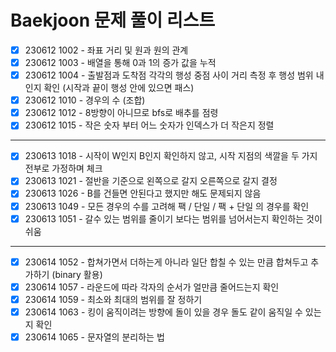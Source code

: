 # Baekjoon 문제 풀이 리스트

- [X] 230612 1002 - 좌표 거리 및 원과 원의 관계
- [X] 230612 1003 - 배열을 통해 0과 1의 증가 값을 누적
- [X] 230612 1004 - 출발점과 도착점 각각의 행성 중점 사이 거리 측정 후 행성 범위 내 인지 확인 (시작과 끝이 행성 안에 있으면 패스)
- [X] 230612 1010 - 경우의 수 (조합)
- [X] 230612 1012 - 8방향이 아니므로 bfs로 배추를 점령
- [X] 230612 1015 - 작은 숫자 부터 어느 숫자가 인덱스가 더 작은지 정렬
---
- [X] 230613 1018 - 시작이 W인지 B인지 확인하지 않고, 시작 지점의 색깔을 두 가지 전부로 가정하며 체크
- [X] 230613 1021 - 절반을 기준으로 왼쪽으로 갈지 오른쪽으로 갈지 결정
- [X] 230613 1026 - B를 건들면 안된다고 했지만 해도 문제되지 않음
- [X] 230613 1049 - 모든 경우의 수를 고려해 팩 / 단일 / 팩 + 단일 의 경우를 확인
- [X] 230613 1051 - 갈수 있는 범위를 줄이기 보다는 범위를 넘어서는지 확인하는 것이 쉬움
---
- [X] 230614 1052 - 합쳐가면서 더하는게 아니라 일단 합칠 수 있는 만큼 합쳐두고 추가하기 (binary 활용)
- [X] 230614 1057 - 라운드에 따라 각자의 순서가 얼만큼 줄어드는지 확인
- [X] 230614 1059 - 최소와 최대의 범위를 잘 정하기
- [X] 230614 1063 - 킹이 움직이려는 방향에 돌이 있을 경우 돌도 같이 움직일 수 있는지 확인
- [X] 230614 1065 - 문자열의 분리하는 법
